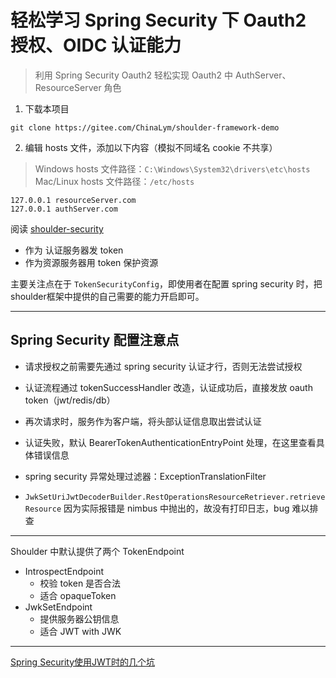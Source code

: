 # 轻松学习 Spring Security 下 Oauth2 授权、OIDC 认证能力

> 利用 Spring Security Oauth2 轻松实现 Oauth2 中 AuthServer、ResourceServer 角色

1. 下载本项目

```
git clone https://gitee.com/ChinaLym/shoulder-framework-demo
```

2. 编辑 hosts 文件，添加以下内容（模拟不同域名 cookie 不共享）
> Windows hosts 文件路径：`C:\Windows\System32\drivers\etc\hosts`
> Mac/Linux hosts 文件路径：`/etc/hosts`
```text
127.0.0.1 resourceServer.com
127.0.0.1 authServer.com

```

阅读 [shoulder-security](https://gitee.com/ChinaLym/shoulder-framework/tree/master/shoulder-build/shoulder-starter/shoulder-starter-auth-token)

- 作为 认证服务器发 token
- 作为资源服务器用 token 保护资源

主要关注点在于 `TokenSecurityConfig`，即使用者在配置 spring security 时，把shoulder框架中提供的自己需要的能力开启即可。

---

## Spring Security 配置注意点

- 请求授权之前需要先通过 spring security 认证才行，否则无法尝试授权

- 认证流程通过 tokenSuccessHandler 改造，认证成功后，直接发放 oauth token（jwt/redis/db）

- 再次请求时，服务作为客户端，将头部认证信息取出尝试认证

- 认证失败，默认 BearerTokenAuthenticationEntryPoint 处理，在这里查看具体错误信息

- spring security 异常处理过滤器：ExceptionTranslationFilter

- `JwkSetUriJwtDecoderBuilder.RestOperationsResourceRetriever.retrieveResource` 因为实际报错是 nimbus 中抛出的，故没有打印日志，bug 难以排查

---

Shoulder 中默认提供了两个 TokenEndpoint

- IntrospectEndpoint
    - 校验 token 是否合法
    - 适合 opaqueToken
- JwkSetEndpoint
    - 提供服务器公钥信息
    - 适合 JWT with JWK

---

[Spring Security使用JWT时的几个坑](https://www.jianshu.com/p/af955c2df0be)